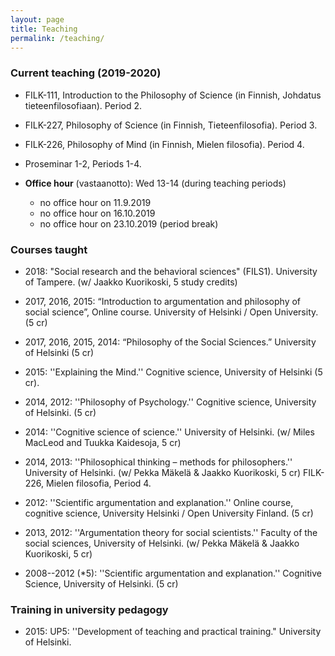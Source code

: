 ```yaml
---
layout: page
title: Teaching
permalink: /teaching/
---
```


### Current teaching (2019-2020)

- FILK-111, Introduction to the Philosophy of Science (in Finnish, Johdatus tieteenfilosofiaan). Period 2.
- FILK-227, Philosophy of Science (in Finnish, Tieteenfilosofia). Period 3.
- FILK-226, Philosophy of Mind (in Finnish, Mielen filosofia). Period 4.
- Proseminar 1-2, Periods 1-4.

- **Office hour** (vastaanotto): Wed 13-14 (during teaching periods)
    - no office hour on 11.9.2019
    - no office hour on 16.10.2019
    - no office hour on 23.10.2019 (period break)

### Courses taught

- 2018: "Social research and the behavioral sciences" (FILS1). University of Tampere. (w/ Jaakko Kuorikoski, 5 study credits)

- 2017, 2016, 2015: “Introduction to argumentation and philosophy of social science”, Online course. University of Helsinki / Open University.  (5 cr)

- 2017, 2016, 2015, 2014: “Philosophy of the Social Sciences.” University of Helsinki (5 cr)

- 2015: ''Explaining the Mind.'' Cognitive science, University of Helsinki (5 cr).

- 2014, 2012: ''Philosophy of Psychology.'' Cognitive science, University of Helsinki. (5 cr)

- 2014: ''Cognitive science of science.'' University of Helsinki. (w/ Miles MacLeod and Tuukka Kaidesoja, 5 cr)

- 2014, 2013: ''Philosophical thinking – methods for philosophers.'' University of Helsinki. (w/ Pekka Mäkelä \& Jaakko Kuorikoski, 5 cr)
FILK-226, Mielen filosofia, Period 4.
- 2012: ''Scientific argumentation and explanation.'' Online course, cognitive science, University Helsinki / Open University Finland. (5 cr)

- 2013, 2012: ''Argumentation theory for social scientists.'' Faculty of the social sciences, University of Helsinki. (w/ Pekka Mäkelä \& Jaakko Kuorikoski, 5 cr)

- 2008--2012 (*5): ''Scientific argumentation and explanation.'' Cognitive Science, University of Helsinki. (5 cr)


### Training in university pedagogy

- 2015: UP5: ''Development of teaching and practical training." University of Helsinki.
